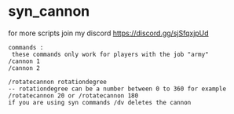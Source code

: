 # syn_cannon
for more scripts join my discord https://discord.gg/sjSfqxjpUd
```
commands :
 these commands only work for players with the job "army"
/cannon 1
/cannon 2

/rotatecannon rotationdegree 
-- rotationdegree can be a number between 0 to 360 for example /rotatecannon 20 or /rotatecannon 180
if you are using syn commands /dv deletes the cannon
```
